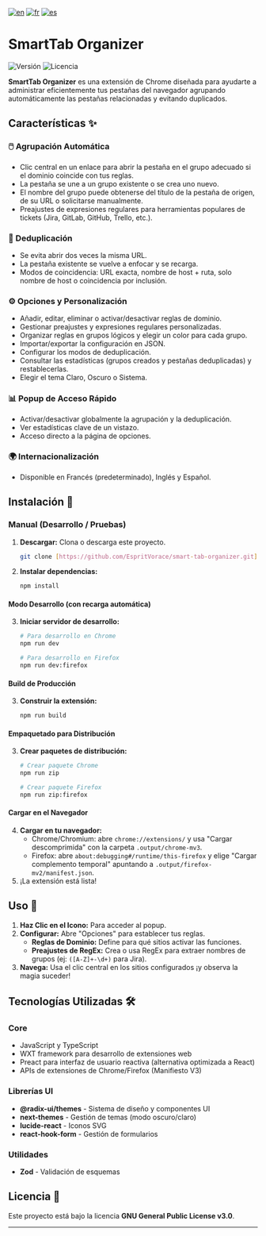[![en](https://img.shields.io/badge/lang-en-red.svg)](https://github.com/EspritVorace/smart-tab-organizer/blob/master/README.md)
[![fr](https://img.shields.io/badge/lang-fr-blue.svg)](https://github.com/EspritVorace/smart-tab-organizer/blob/master/README-fr.md)
[![es](https://img.shields.io/badge/lang-es-yellow.svg)](https://github.com/EspritVorace/smart-tab-organizer/blob/master/README-es.md)

# SmartTab Organizer

![Versión](https://img.shields.io/badge/version-1.0.1-blue.svg)
![Licencia](https://img.shields.io/badge/License-GPL_v3-blue.svg)

**SmartTab Organizer** es una extensión de Chrome diseñada para ayudarte a administrar eficientemente tus pestañas del navegador agrupando automáticamente las pestañas relacionadas y evitando duplicados.

## Características ✨

### 🖱️ Agrupación Automática
* Clic central en un enlace para abrir la pestaña en el grupo adecuado si el dominio coincide con tus reglas.
* La pestaña se une a un grupo existente o se crea uno nuevo.
* El nombre del grupo puede obtenerse del título de la pestaña de origen, de su URL o solicitarse manualmente.
* Preajustes de expresiones regulares para herramientas populares de tickets (Jira, GitLab, GitHub, Trello, etc.).

### 🚫 Deduplicación
* Se evita abrir dos veces la misma URL.
* La pestaña existente se vuelve a enfocar y se recarga.
* Modos de coincidencia: URL exacta, nombre de host + ruta, solo nombre de host o coincidencia por inclusión.

### ⚙️ Opciones y Personalización
* Añadir, editar, eliminar o activar/desactivar reglas de dominio.
* Gestionar preajustes y expresiones regulares personalizadas.
* Organizar reglas en grupos lógicos y elegir un color para cada grupo.
* Importar/exportar la configuración en JSON.
* Configurar los modos de deduplicación.
* Consultar las estadísticas (grupos creados y pestañas deduplicadas) y restablecerlas.
* Elegir el tema Claro, Oscuro o Sistema.

### 📊 Popup de Acceso Rápido
* Activar/desactivar globalmente la agrupación y la deduplicación.
* Ver estadísticas clave de un vistazo.
* Acceso directo a la página de opciones.

### 🌍 Internacionalización
* Disponible en Francés (predeterminado), Inglés y Español.

## Instalación 🚀

### Manual (Desarrollo / Pruebas)

1.  **Descargar:** Clona o descarga este proyecto.
    ```bash
    git clone [https://github.com/EspritVorace/smart-tab-organizer.git](https://github.com/EspritVorace/smart-tab-organizer.git)
    ```
2.  **Instalar dependencias:**
    ```bash
    npm install
    ```

#### Modo Desarrollo (con recarga automática)
3.  **Iniciar servidor de desarrollo:**
    ```bash
    # Para desarrollo en Chrome
    npm run dev
    
    # Para desarrollo en Firefox
    npm run dev:firefox
    ```

#### Build de Producción
3.  **Construir la extensión:**
    ```bash
    npm run build
    ```

#### Empaquetado para Distribución
3.  **Crear paquetes de distribución:**
    ```bash
    # Crear paquete Chrome
    npm run zip
    
    # Crear paquete Firefox
    npm run zip:firefox
    ```

#### Cargar en el Navegador
4.  **Cargar en tu navegador:**
    * Chrome/Chromium: abre `chrome://extensions/` y usa "Cargar descomprimida" con la carpeta `.output/chrome-mv3`.
    * Firefox: abre `about:debugging#/runtime/this-firefox` y elige "Cargar complemento temporal" apuntando a `.output/firefox-mv2/manifest.json`.
5.  ¡La extensión está lista!

## Uso 📖

1.  **Haz Clic en el Icono:** Para acceder al popup.
2.  **Configurar:** Abre "Opciones" para establecer tus reglas.
    * **Reglas de Dominio:** Define para qué sitios activar las funciones.
    * **Preajustes de RegEx:** Crea o usa RegEx para extraer nombres de grupos (ej: `([A-Z]+-\d+)` para Jira).
3.  **Navega:** Usa el clic central en los sitios configurados ¡y observa la magia suceder!

## Tecnologías Utilizadas 🛠️

### Core
* JavaScript y TypeScript
* WXT framework para desarrollo de extensiones web
* Preact para interfaz de usuario reactiva (alternativa optimizada a React)
* APIs de extensiones de Chrome/Firefox (Manifiesto V3)

### Librerías UI
* **@radix-ui/themes** - Sistema de diseño y componentes UI
* **next-themes** - Gestión de temas (modo oscuro/claro)
* **lucide-react** - Iconos SVG
* **react-hook-form** - Gestión de formularios

### Utilidades
* **Zod** - Validación de esquemas

## Licencia 📄

Este proyecto está bajo la licencia **GNU General Public License v3.0**.

---
